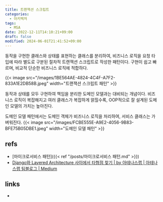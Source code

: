 ```yaml
---
title: 트랜잭션 스크립트
categories:
  - 아키텍처
tags:
  - MSA
date: 2022-12-11T14:10:21+09:00
draft: false
modified: 2024-06-01T21:41:52+09:00
---
```

동작을 구현한 클래스와 상태를 표현하는 클래스를 분리하여, 비즈니스 로직을 요청 타입에 따라 별도로 구분된 절차적 트랜잭션 스크립트로 작성한 패턴이다. 구현이 쉽고 빠르며, 비교적 단순한 비즈니스 로직에 적합하다.

{{< image src="/images/1BE564AE-4824-4C4F-A7F2-833A1E2DB58B.jpeg" width="트랜잭션 스크립트 패턴" >}}


동작과 상태를 모두 구현하여 책임을 분리한 도메인 모델과는 대비되는 개념이다. 비즈니스 로직이 복잡해지고 여러 클래스가 복잡하게 얽힐수록, OOP적으로 잘 설계된 도메인 모델의 가치는 높아진다. 

 도메인 모델 패턴에서는 도메인 객체가 비즈니스 로직을 처리하여, 서비스 클래스는 가벼워진다.
 {{< image src="/images/FCBE555E-A9E2-4056-9B83-BFE75B05DBE1.jpeg" width="도메인 모델 패턴" >}}
## refs
- [마이크로서비스 패턴]({{< ref "/posts/마이크로서비스 패턴.md" >}})
- [Django와 Layered Architecture 사이에서 타협점 찾기 | by 아테나스랩 | 아테나스랩 팀블로그 | Medium](https://medium.com/athenaslab/django%EC%99%80-layered-architecture-%EC%82%AC%EC%9D%B4%EC%97%90%EC%84%9C-%ED%83%80%ED%98%91%EC%A0%90-%EC%B0%BE%EA%B8%B0-70769c13ef9d)


## links
- 
